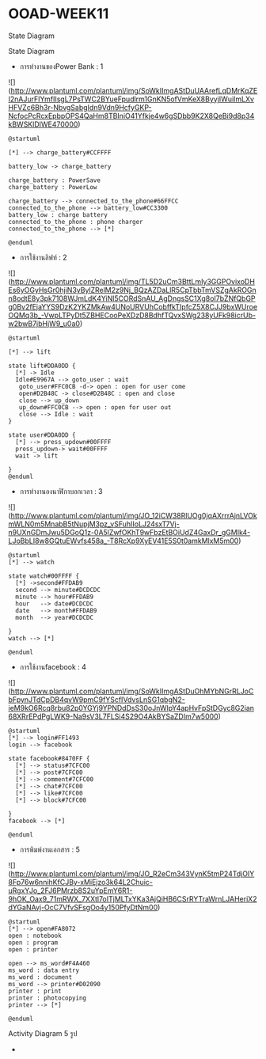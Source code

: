 # OOAD-WEEK11
State Diagram

State Diagram
* การทำงานของPower Bank : 1

![]
(http://www.plantuml.com/plantuml/img/SoWkIImgAStDuUAArefLqDMrKqZEI2nAJurFIYmfIIsgL7PsTWC2BYueFpudlrm1GnKN5ofVmKeX8ByyjIWuiImLXvHFVZc6Bh3r-NbvgSabgIdn9Vdn9HcfyGKP-NcfocPcRcxEpbpOPS4QaHm8TBIniO41Yfkje4w6gSDbb9K2X8QeBi9d8p34kBWSKlDIWE470000)

```
@startuml

[*] --> charge_battery#CCFFFF

battery_low -> charge_battery

charge_battery : PowerSave
charge_battery : PowerLow

charge_battery --> connected_to_the_phone#66FFCC
connected_to_the_phone --> battery_low#CC3300
battery_low : charge battery
connected_to_the_phone : phone charger
connected_to_the_phone --> [*]

@enduml

```
* การใช้งานลิฟท์ : 2


![]
(http://www.plantuml.com/plantuml/img/TL5D2uCm3BttLmIy3GGPOvixoDHEs6yOGyHsGr0hjiN3yBylZRelM2z9Nj_BQzAZDaLlR5CpTbbTmVSZgAkROGnn8odtE8y3pk7108WJmLdK4YiNl5CORdSnAU_AgDngsSC1Xg8oI7bZNfQbGPg0Bv2fEjaYYS9DzK2YKZMkAw4UNoURVUhCobffkTIpfcZ5X8CJJ9bxWUroeOQMq3b_-VwpLTPyDt5ZBHECooPeXDzD8BdhfTQvxSWg238yUFk98icrUb-w2bwB7jbHjW9_u0a0)


```
@startuml

[*] --> lift

state lift#DDA0DD {
  [*] -> Idle
  Idle#E9967A --> goto_user : wait
   goto_user#FFC0CB -d-> open : open for user come
   open#D2B48C -> close#D2B48C : open and close 
   close --> up_down 
   up_down#FFC0CB --> open : open for user out
   close --> Idle : wait
}

state user#DDA0DD {
  [*] --> press_updown#00FFFF
  press_updown-> wait#00FFFF
  wait -> lift

}
@enduml
```
* การทำงานองนาฬิกาบอกเวลา : 3

![]
(http://www.plantuml.com/plantuml/img/JO_12iCW38RlUOg0jqAXrrrAjnLVOkmWLN0m5MnabB5tNupjM3pz_vSFuhIIoLJ24sxT7Vj-n9UXnGDmJwu5DGoQ1z-0A5lZwfOKhT9wFbzEtBOiUdZ4GaxDr_gGMIk4-LJoBbLI8w8GQtuEWvfs458a_-T8RcXp9XyEV41E5S0t0amkMlxM5m00)


```
@startuml
[*] --> watch

state watch#00FFFF {
  [*] ->second#FFDAB9
  second --> minute#DCDCDC 
  minute --> hour#FFDAB9 
  hour   --> date#DCDCDC
  date   --> month#FFDAB9 
  month  --> year#DCDCDC

}
watch --> [*]

@enduml
```

* การใช้งานfacebook : 4

![]
(http://www.plantuml.com/plantuml/img/SoWkIImgAStDuOhMYbNGrRLJoCbFpynJTdCpDB4qvW9pmC9fYScfIVdvsLnSG1qbgN2-ieM9kO6Rcq8rbu82p0YGYj9YPNDdDsS30oJnWlpY4apHvFpStDGyc8G2ian68XRrEPdPgLWK9-Na9sV3L7FLSi4S29O4AkBYSaZDIm7w5000)


```
@startuml
[*] --> login#FF1493
login --> facebook

state facebook#8470FF {
  [*] --> status#7CFC00
  [*] --> post#7CFC00
  [*] --> comment#7CFC00 
  [*] --> chat#7CFC00
  [*] --> like#7CFC00 
  [*] --> block#7CFC00

}
facebook --> [*]

@enduml
```

* การพิมพ์งานเอกสาร : 5

![]
(http://www.plantuml.com/plantuml/img/JO_R2eCm343VynK5tmP24TdjOIY8Fp76w6nnihKfCJBy-xMiEjzo3k64L2Chuic-uRgxYJo_2FJ6PMrzb8S2uYpEmY6R1-9hOK_Oax9_71mRWX_7XXtl7oITjMLTxYKa3AjQiHB6CSrRYTraWrnLJAHeriX2dYGaNAvj-OcC7VfvSFsgOo4y150PfyDtNm00)

```
@startuml
[*] --> open#FA8072
open : notebook
open : program
open : printer

open --> ms_word#F4A460
ms_word : data entry
ms_word : document
ms_word --> printer#D02090
printer : print
printer : photocopying
printer --> [*]

@enduml
```

Activity Diagram 5 รูป

 * 
















